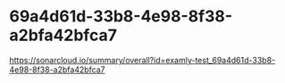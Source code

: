 # 69a4d61d-33b8-4e98-8f38-a2bfa42bfca7
https://sonarcloud.io/summary/overall?id=examly-test_69a4d61d-33b8-4e98-8f38-a2bfa42bfca7
